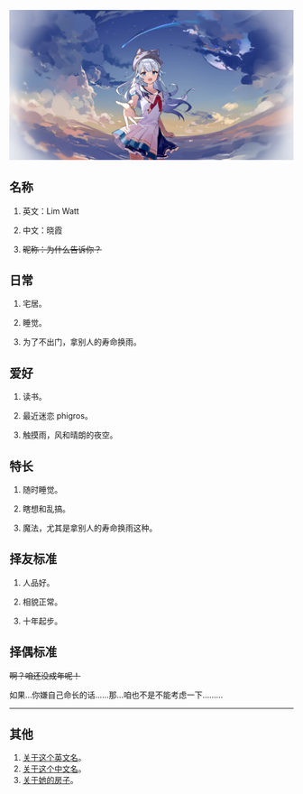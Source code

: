 ![hello](https://github.com/Lim-Watt/Lim-Watt/blob/main/src/hello.png)

## 名称

1. 英文：Lim Watt

1. 中文：晓霞

1. ~~昵称：为什么告诉你？~~ 

## 日常

1. 宅居。

1. 睡觉。

1. 为了不出门，拿别人的寿命换雨。

## 爱好

1. 读书。

1. 最近迷恋 phigros。

1. 触摸雨，风和晴朗的夜空。

## 特长

1. 随时睡觉。

1. 瞎想和乱搞。

1. 魔法，尤其是拿别人的寿命换雨这种。

## 择友标准

1. 人品好。

1. 相貌正常。

1. 十年起步。

## 择偶标准

~~啊？咱还没成年呢！~~

如果…你嫌自己命长的话……那…咱也不是不能考虑一下………

----

## 其他

1. [关于这个英文名](https://github.com/Lim-Watt/Lim-Watt/blob/main/description/name.md)。
1. [关于这个中文名](https://github.com/Lim-Watt/Lim-Watt/blob/main/description/zi.md)。
1. [关于她的房子](https://github.com/Lim-Watt/Lim-Watt/blob/main/description/house.md)。
